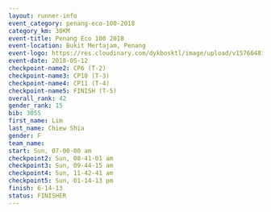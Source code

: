 ```yaml
--- 
layout: runner-info 
event_category: penang-eco-100-2018 
category_km: 30KM 
event-title: Penang Eco 100 2018 
event-location: Bukit Mertajam, Penang 
event-logo: https://res.cloudinary.com/dykbosktl/image/upload/v1576648106/Logo/Logo_lovxhg.jpg 
event-date: 2018-05-12 
checkpoint-name2: CP6 (T-2) 
checkpoint-name3: CP10 (T-3) 
checkpoint-name4: CP11 (T-4) 
checkpoint-name5: FINISH (T-5) 
overall_rank: 42
gender_rank: 15
bib: 3055
first_name: Lim
last_name: Chiew Shia
gender: F
team_name: 
start: Sun, 07-00-00 am
checkpoint2: Sun, 08-41-01 am
checkpoint3: Sun, 09-44-15 am
checkpoint4: Sun, 11-42-41 am
checkpoint5: Sun, 01-14-13 pm
finish: 6-14-13
status: FINISHER
--- 
```

